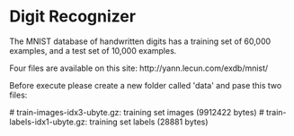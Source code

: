 # Digit Recognizer
 <p>
The MNIST database of handwritten digits has a training set of 60,000 examples, and a test set of 10,000 examples.
  <p/>
  <p>
Four files are available on this site: http://yann.lecun.com/exdb/mnist/ 
  <p/>
  <p>
Before execute please create a new folder called 'data' and pase this two files:
  <p/>
# train-images-idx3-ubyte.gz:  training set images (9912422 bytes)
# train-labels-idx1-ubyte.gz:  training set labels (28881 bytes)

